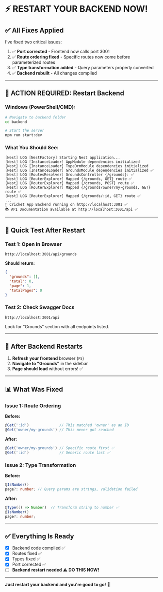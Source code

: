 # ⚡ RESTART YOUR BACKEND NOW!

## ✅ All Fixes Applied

I've fixed two critical issues:

1. ✅ **Port corrected** - Frontend now calls port 3001
2. ✅ **Route ordering fixed** - Specific routes now come before parameterized routes
3. ✅ **Type transformation added** - Query parameters properly converted
4. ✅ **Backend rebuilt** - All changes compiled

---

## 🚀 ACTION REQUIRED: Restart Backend

### Windows (PowerShell/CMD):

```bash
# Navigate to backend folder
cd backend

# Start the server
npm run start:dev
```

### What You Should See:

```
[Nest] LOG [NestFactory] Starting Nest application...
[Nest] LOG [InstanceLoader] AppModule dependencies initialized
[Nest] LOG [InstanceLoader] TypeOrmModule dependencies initialized
[Nest] LOG [InstanceLoader] GroundsModule dependencies initialized ✅
[Nest] LOG [RoutesResolver] GroundsController {/grounds}: ✅
[Nest] LOG [RouterExplorer] Mapped {/grounds, GET} route ✅
[Nest] LOG [RouterExplorer] Mapped {/grounds, POST} route ✅
[Nest] LOG [RouterExplorer] Mapped {/grounds/owner/my-grounds, GET} route ✅
[Nest] LOG [RouterExplorer] Mapped {/grounds/:id, GET} route ✅
...
🏏 Cricket App Backend running on http://localhost:3001 ✅
📚 API Documentation available at http://localhost:3001/api ✅
```

---

## 🧪 Quick Test After Restart

### Test 1: Open in Browser

```
http://localhost:3001/api/grounds
```

**Should return:**

```json
{
  "grounds": [],
  "total": 0,
  "page": 1,
  "totalPages": 0
}
```

### Test 2: Check Swagger Docs

```
http://localhost:3001/api
```

Look for "Grounds" section with all endpoints listed.

---

## 🎯 After Backend Restarts

1. **Refresh your frontend** browser (`F5`)
2. **Navigate to "Grounds"** in the sidebar
3. **Page should load** without errors! ✅

---

## 📊 What Was Fixed

### Issue 1: Route Ordering

**Before:**

```typescript
@Get(':id')              // This matched 'owner' as an ID
@Get('owner/my-grounds') // This never got reached
```

**After:**

```typescript
@Get('owner/my-grounds') // Specific route first ✅
@Get(':id')              // Generic route last ✅
```

### Issue 2: Type Transformation

**Before:**

```typescript
@IsNumber()
page?: number; // Query params are strings, validation failed
```

**After:**

```typescript
@Type(() => Number)  // Transform string to number ✅
@IsNumber()
page?: number;
```

---

## ✅ Everything Is Ready

- [x] Backend code compiled ✅
- [x] Routes fixed ✅
- [x] Types fixed ✅
- [x] Port corrected ✅
- [ ] **Backend restart needed** ⚠️ **DO THIS NOW!**

---

**Just restart your backend and you're good to go!** 🚀
